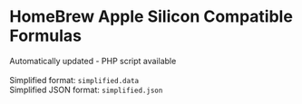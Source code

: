 <h1>HomeBrew Apple Silicon Compatible Formulas<br></h1>
Automatically updated - PHP script available<br><br>
Simplified format: <code>simplified.data</code><br>
Simplified JSON format: <code>simplified.json</code>